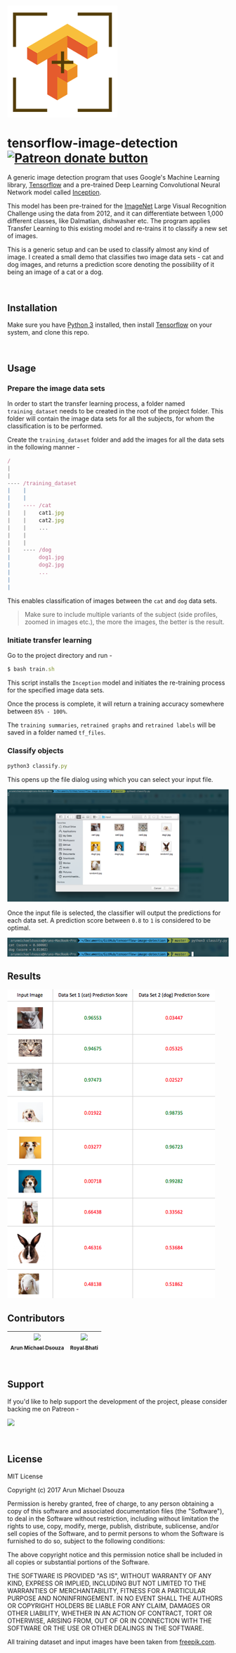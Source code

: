<img src="https://github.com/ArunMichaelDsouza/tensorflow-image-detection/raw/master/icon.png" width="250" height="auto" alt="tensorflow-image-detection icon"/>

# tensorflow-image-detection <span class="badge-patreon"><a href="https://www.patreon.com/arunmichaeldsouza" title="Donate to this project using Patreon"><img src="https://img.shields.io/badge/patreon-donate-blue.svg" alt="Patreon donate button" /></a></span>
A generic image detection program that uses Google's Machine Learning library, [Tensorflow](https://www.tensorflow.org/) and a pre-trained Deep Learning Convolutional Neural Network model called [Inception](https://research.googleblog.com/2016/03/train-your-own-image-classifier-with.html).

This model has been pre-trained for the [ImageNet](http://image-net.org/) Large Visual Recognition Challenge using the data from 2012, and it can differentiate between 1,000 different classes, like Dalmatian, dishwasher etc.
The program applies Transfer Learning to this existing model and re-trains it to classify a new set of images.

This is a generic setup and can be used to classify almost any kind of image. I created a small demo that classifies two image data sets - cat and dog images, and returns a prediction score denoting the possibility of it being an image of a cat or a dog.

<br/>

## Installation
Make sure you have [Python 3](https://www.python.org/downloads/) installed, then install [Tensorflow](https://www.tensorflow.org/install/) on your system, and clone this repo.

<br/>

## Usage

### Prepare the image data sets
In order to start the transfer learning process, a folder named ``training_dataset`` needs to be created in the root of the project folder. This folder will contain the image data sets for all the subjects, for whom the classification is to be performed.

Create the ``training_dataset`` folder and add the images for all the data sets in the following manner -

```javascript
/
|
|
---- /training_dataset
|    |
|    |
|    ---- /cat
|    |    cat1.jpg
|    |    cat2.jpg
|    |    ...
|    |
|    |
|    ---- /dog
|         dog1.jpg
|         dog2.jpg
|         ...
|
|     
```
This enables classification of images between the ``cat`` and ``dog`` data sets.

> Make sure to include multiple variants of the subject (side profiles, zoomed in images etc.), the more the images, the better is the result.

### Initiate transfer learning
Go to the project directory and run -

```javascript
$ bash train.sh
```
This script installs the ``Inception`` model and initiates the re-training process for the specified image data sets.

Once the process is complete, it will return a training accuracy somewhere between ``85% - 100%``.

The ``training summaries``, ``retrained graphs`` and ``retrained labels`` will be saved in a folder named ``tf_files``.

### Classify objects

```javascript
python3 classify.py
```

This opens up the file dialog using which you can select your input file.

<img src="https://raw.githubusercontent.com/ArunMichaelDsouza/tensorflow-image-detection/master/file-dialog.png"/>

Once the input file is selected, the classifier will output the predictions for each data set. A prediction score between ``0.8`` to ``1`` is considered to be optimal.

<img src="https://raw.githubusercontent.com/ArunMichaelDsouza/tensorflow-image-detection/master/cli-output.png"/>

<br/>

## Results
<img src="https://raw.githubusercontent.com/ArunMichaelDsouza/tensorflow-image-detection/master/result.png"/>

<br/>

## Contributors

| [<img src="https://avatars3.githubusercontent.com/u/4924614" width="100px;"/><br /><sub><b>Arun Michael Dsouza</b></sub>](https://github.com/ArunMichaelDsouza)<br />| [<img src="https://avatars3.githubusercontent.com/u/11679543" width="100px;"/><br /><sub><b>Royal Bhati</b></sub>](https://github.com/royalbhati)<br />|
| :---: | :---: |

<br/>

## Support

If you'd like to help support the development of the project, please consider backing me on Patreon -

[<img src="https://arunmichaeldsouza.com/img/patreon.png" width="180px;"/>](https://www.patreon.com/bePatron?u=8841116)

<br/>

## License
MIT License

Copyright (c) 2017 Arun Michael Dsouza

Permission is hereby granted, free of charge, to any person obtaining a copy
of this software and associated documentation files (the "Software"), to deal
in the Software without restriction, including without limitation the rights
to use, copy, modify, merge, publish, distribute, sublicense, and/or sell
copies of the Software, and to permit persons to whom the Software is
furnished to do so, subject to the following conditions:

The above copyright notice and this permission notice shall be included in all
copies or substantial portions of the Software.

THE SOFTWARE IS PROVIDED "AS IS", WITHOUT WARRANTY OF ANY KIND, EXPRESS OR
IMPLIED, INCLUDING BUT NOT LIMITED TO THE WARRANTIES OF MERCHANTABILITY,
FITNESS FOR A PARTICULAR PURPOSE AND NONINFRINGEMENT. IN NO EVENT SHALL THE
AUTHORS OR COPYRIGHT HOLDERS BE LIABLE FOR ANY CLAIM, DAMAGES OR OTHER
LIABILITY, WHETHER IN AN ACTION OF CONTRACT, TORT OR OTHERWISE, ARISING FROM,
OUT OF OR IN CONNECTION WITH THE SOFTWARE OR THE USE OR OTHER DEALINGS IN THE
SOFTWARE.

All training dataset and input images have been taken from [freepik.com](https://www.freepik.com/).

